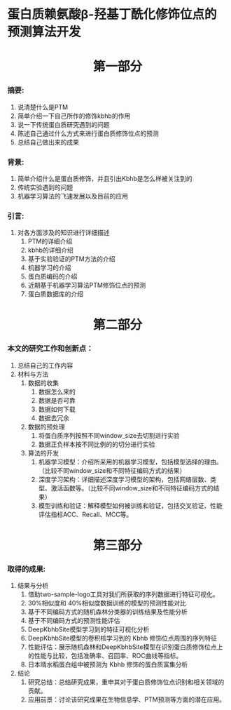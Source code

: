 # 蛋白质赖氨酸β-羟基丁酰化修饰位点的预测算法开发

<h1 style="text-align:center;">第一部分</h1>

### **摘要:**
1. 说清楚什么是PTM
2. 简单介绍一下自己所作的修饰kbhb的作用
3. 说一下传统蛋白质研究遇到的问题
5. 陈述自己通过什么方式来进行蛋白质修饰位点的预测
4. 总结自己做出来的成果
### **背景:**
1. 简单介绍什么是蛋白质修饰，并且引出Kbhb是怎么样被关注到的
2. 传统实验遇到的问题
3. 机器学习算法的飞速发展以及目前的应用
### **引言:**
1. 对各方面涉及的知识进行详细描述
   1. PTM的详细介绍
   2. kbhb的详细介绍
   3. 基于实验验证的PTM方法的介绍
   4. 机器学习的介绍
   5. 蛋白质编码的介绍
   6. 近期基于机器学习算法PTM修饰位点的预测
   7. 蛋白质数据库的介绍
<h1 style="text-align:center;">第二部分</h1>

### **本文的研究工作和创新点：**
1. 总结自己的工作内容
2. 材料与方法
   1. 数据的收集
      1. 数据怎么来的
      2. 数据是否可靠
      3. 数据如何下载
      4. 数据去冗余
   2. 数据的预处理
      1. 将蛋白质序列按照不同window_size去切割进行实验
      2. 数据正负样本按不同比例的的切分进行实验
   3. 算法的开发
      1. 机器学习模型：介绍所采用的机器学习模型，包括模型选择的理由。（比较不同window_size和不同特征编码方式的结果）
      2. 深度学习架构：详细描述深度学习模型的架构，包括网络层数、类型、激活函数等。（比较不同window_size和不同特征编码方式的结果）
      3. 模型训练和验证：解释模型如何被训练和验证，包括交叉验证、性能评估指标ACC、Recall、MCC等。
<h1 style="text-align:center;">第三部分</h1>

### **取得的成果:**
1. 结果与分析
   1. 借助two-sample-logo工具对我们所获取的序列数据进行特征可视化。
   2. 30%相似度和 40%相似度数据训练的模型的预测性能对比
   3. 基于不同编码方式的随机森林分类器的训练结果及性能分析
   4. 基于不同编码方式的预测性能评估
   5. DeepKbhbSite模型学习到的特征可视化分析
   6. DeepKbhbSite模型的卷积核学习到的 Kbhb 修饰位点周围的序列特征
   7. 性能评估：展示随机森林和DeepKbhbSite模型在识别蛋白质修饰位点上的性能与比较，包括准确率、召回率、ROC曲线等指标。
   8. 日本晴水稻蛋白组中被预测为 Kbhb 修饰的蛋白质富集分析
2. 结论
    1. 研究总结：总结研究成果，重申其对于蛋白质修饰位点识别和相关领域的贡献。
    2. 应用前景：讨论该研究成果在生物信息学、PTM预测等方面的潜在应用。
